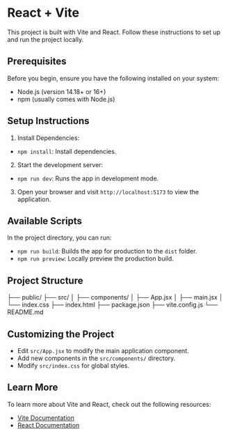 # React + Vite

This project is built with Vite and React. Follow these instructions to set up and run the project locally.

## Prerequisites

Before you begin, ensure you have the following installed on your system:
- Node.js (version 14.18+ or 16+)
- npm (usually comes with Node.js)

## Setup Instructions

1. Install Dependencies:

- `npm install`: Install dependencies.

2. Start the development server:

- `npm run dev`: Runs the app in development mode.


3. Open your browser and visit `http://localhost:5173` to view the application.

## Available Scripts

In the project directory, you can run:

- `npm run build`: Builds the app for production to the `dist` folder.
- `npm run preview`: Locally preview the production build.

## Project Structure

├── public/ ├── src/ │ ├── components/ │ ├── App.jsx │ ├── main.jsx │ └── index.css ├── index.html ├── package.json ├── vite.config.js └── README.md

## Customizing the Project

- Edit `src/App.jsx` to modify the main application component.
- Add new components in the `src/components/` directory.
- Modify `src/index.css` for global styles.

## Learn More

To learn more about Vite and React, check out the following resources:

- [Vite Documentation](https://vitejs.dev/)
- [React Documentation](https://reactjs.org/)

